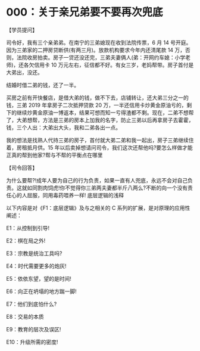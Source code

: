 # 000：关于亲兄弟要不要再次兜底

【学员提问】

司令好，我有三个亲弟弟。在南宁的三弟媳现在收到法院传票，6 月 14 号开庭。因为三弟家的二押房贷断供(有两三月)。放款机构要求今年内还清尾款 14 万，否则，法院收房拍卖。房子一贷还没还完，三弟夫妻俩人(弟：开网约车媳：小学老师)，还各欠信用卡 10 万元左右，征信都不好。有女三岁，老妈帮带。房子首付是大弟出，没还。

结婚时借二弟的钱，还了一半。

买房之前有开快餐店，是借大弟的钱，做不下去，店铺转让，还大弟三分之一的钱，三弟 2019 年拿房子二次抵押贷款 20 万，一半还信用卡炒黄金原油亏的，剩下的继续炒黄金原油一博返本，结果可想而知一亏得渣都不剩。现在，二弟不想帮了，大弟想帮，方法是三弟的房本上加我的名字，防止三弟以后再拿房子去霍霍，钱，三个人出：大弟出大头，我和二弟各出一点。

我的想法是找熟人代持三弟的房子，首付就大弟二弟和我一起出，房子三弟继续住着，房租抵月供。15 年以后卖掉想请问司令，我们这次还帮他吗?要怎么样做才能正真的帮到他家?帮与不帮的平衡点在哪里

【司令回答】

为什么要帮?!成年人要为自己的行为负责，如果一直有人兜底，永远不会对自己负责。这就如同割肉饲虎!你不觉得你三弟两夫妻都半斤八两么?不断的向一个没有责任心的人屈服，同用毒药喂养一样! 底层逻辑的浅释

以下内容是对《F1：底层逻辑》及与之相关的 C 系列的扩展，是对原理的应用性阐述：

E1：从控制到引导!

E2：棋在局之外!

E3：宗教是统治工具吗?

E4：时代需要更多的炮灰!

E5：依依东望，望的是时间!

E6：向正在坍塌的地方踹一脚!

E7：他们到底怕什么?

E8：交易的本质

E9：教育的层次及误区!

E10：升级所需的密度!
